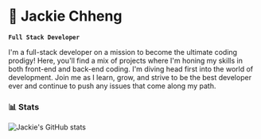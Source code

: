 # 🐼 Jackie Chheng

**`Full Stack Developer`**

I'm a full-stack developer on a mission to become the ultimate coding prodigy! Here, you'll find a mix of projects where I'm honing my skills in both front-end and back-end coding. I'm diving head first into the world of development. Join me as I learn, grow, and strive to be the best developer ever and continue to push any issues that come along my path.


### 📊 Stats
![Jackie's GitHub stats](https://github-readme-stats.vercel.app/api?username=JackieChheng&show_icons=true&theme=dark)
